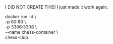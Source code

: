 I DID NOT CREATE THIS!
I just made it work again.


docker run -d \\\
  -p 80:80 \\\
  -p 3306:3306 \\\
  --name chess-container \\\
chess-club
